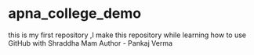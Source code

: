 # apna_college_demo
this is my first repository ,I make this repository while learning how to use GitHub with Shraddha Mam
Author - Pankaj Verma 
